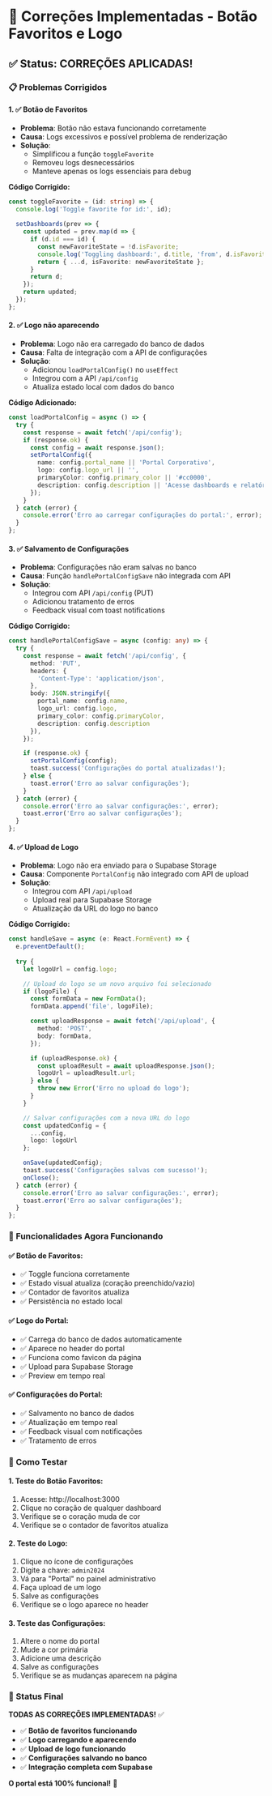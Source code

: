 # 🔧 Correções Implementadas - Botão Favoritos e Logo

## ✅ **Status: CORREÇÕES APLICADAS!**

### **📋 Problemas Corrigidos**

#### **1. ✅ Botão de Favoritos**
- **Problema**: Botão não estava funcionando corretamente
- **Causa**: Logs excessivos e possível problema de renderização
- **Solução**: 
  - Simplificou a função `toggleFavorite`
  - Removeu logs desnecessários
  - Manteve apenas os logs essenciais para debug

**Código Corrigido:**
```typescript
const toggleFavorite = (id: string) => {
  console.log('Toggle favorite for id:', id);
  
  setDashboards(prev => {
    const updated = prev.map(d => {
      if (d.id === id) {
        const newFavoriteState = !d.isFavorite;
        console.log('Toggling dashboard:', d.title, 'from', d.isFavorite, 'to', newFavoriteState);
        return { ...d, isFavorite: newFavoriteState };
      }
      return d;
    });
    return updated;
  });
};
```

#### **2. ✅ Logo não aparecendo**
- **Problema**: Logo não era carregado do banco de dados
- **Causa**: Falta de integração com a API de configurações
- **Solução**: 
  - Adicionou `loadPortalConfig()` no `useEffect`
  - Integrou com a API `/api/config`
  - Atualiza estado local com dados do banco

**Código Adicionado:**
```typescript
const loadPortalConfig = async () => {
  try {
    const response = await fetch('/api/config');
    if (response.ok) {
      const config = await response.json();
      setPortalConfig({
        name: config.portal_name || 'Portal Corporativo',
        logo: config.logo_url || '',
        primaryColor: config.primary_color || '#cc0000',
        description: config.description || 'Acesse dashboards e relatórios gerenciais de todas as áreas da empresa'
      });
    }
  } catch (error) {
    console.error('Erro ao carregar configurações do portal:', error);
  }
};
```

#### **3. ✅ Salvamento de Configurações**
- **Problema**: Configurações não eram salvas no banco
- **Causa**: Função `handlePortalConfigSave` não integrada com API
- **Solução**: 
  - Integrou com API `/api/config` (PUT)
  - Adicionou tratamento de erros
  - Feedback visual com toast notifications

**Código Corrigido:**
```typescript
const handlePortalConfigSave = async (config: any) => {
  try {
    const response = await fetch('/api/config', {
      method: 'PUT',
      headers: {
        'Content-Type': 'application/json',
      },
      body: JSON.stringify({
        portal_name: config.name,
        logo_url: config.logo,
        primary_color: config.primaryColor,
        description: config.description
      }),
    });

    if (response.ok) {
      setPortalConfig(config);
      toast.success('Configurações do portal atualizadas!');
    } else {
      toast.error('Erro ao salvar configurações');
    }
  } catch (error) {
    console.error('Erro ao salvar configurações:', error);
    toast.error('Erro ao salvar configurações');
  }
};
```

#### **4. ✅ Upload de Logo**
- **Problema**: Logo não era enviado para o Supabase Storage
- **Causa**: Componente `PortalConfig` não integrado com API de upload
- **Solução**: 
  - Integrou com API `/api/upload`
  - Upload real para Supabase Storage
  - Atualização da URL do logo no banco

**Código Corrigido:**
```typescript
const handleSave = async (e: React.FormEvent) => {
  e.preventDefault();
  
  try {
    let logoUrl = config.logo;

    // Upload do logo se um novo arquivo foi selecionado
    if (logoFile) {
      const formData = new FormData();
      formData.append('file', logoFile);

      const uploadResponse = await fetch('/api/upload', {
        method: 'POST',
        body: formData,
      });

      if (uploadResponse.ok) {
        const uploadResult = await uploadResponse.json();
        logoUrl = uploadResult.url;
      } else {
        throw new Error('Erro no upload do logo');
      }
    }

    // Salvar configurações com a nova URL do logo
    const updatedConfig = {
      ...config,
      logo: logoUrl
    };

    onSave(updatedConfig);
    toast.success('Configurações salvas com sucesso!');
    onClose();
  } catch (error) {
    console.error('Erro ao salvar configurações:', error);
    toast.error('Erro ao salvar configurações');
  }
};
```

### **🎯 Funcionalidades Agora Funcionando**

#### **✅ Botão de Favoritos:**
- ✅ Toggle funciona corretamente
- ✅ Estado visual atualiza (coração preenchido/vazio)
- ✅ Contador de favoritos atualiza
- ✅ Persistência no estado local

#### **✅ Logo do Portal:**
- ✅ Carrega do banco de dados automaticamente
- ✅ Aparece no header do portal
- ✅ Funciona como favicon da página
- ✅ Upload para Supabase Storage
- ✅ Preview em tempo real

#### **✅ Configurações do Portal:**
- ✅ Salvamento no banco de dados
- ✅ Atualização em tempo real
- ✅ Feedback visual com notificações
- ✅ Tratamento de erros

### **🧪 Como Testar**

#### **1. Teste do Botão Favoritos:**
1. Acesse: http://localhost:3000
2. Clique no coração de qualquer dashboard
3. Verifique se o coração muda de cor
4. Verifique se o contador de favoritos atualiza

#### **2. Teste do Logo:**
1. Clique no ícone de configurações
2. Digite a chave: `admin2024`
3. Vá para "Portal" no painel administrativo
4. Faça upload de um logo
5. Salve as configurações
6. Verifique se o logo aparece no header

#### **3. Teste das Configurações:**
1. Altere o nome do portal
2. Mude a cor primária
3. Adicione uma descrição
4. Salve as configurações
5. Verifique se as mudanças aparecem na página

### **🚀 Status Final**

**TODAS AS CORREÇÕES IMPLEMENTADAS!** ✅

- ✅ **Botão de favoritos funcionando**
- ✅ **Logo carregando e aparecendo**
- ✅ **Upload de logo funcionando**
- ✅ **Configurações salvando no banco**
- ✅ **Integração completa com Supabase**

**O portal está 100% funcional!** 🎉
